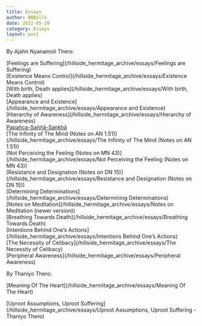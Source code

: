 ```yaml
---
title: Essays
author: BBBalls
date: 2022-05-29
category: Essays
layout: post
---
```


By Ajahn Nyanamoli Thero:

[Feelings are Suffering](/hillside_hermitage_archive/essays/Feelings are Suffering)\
[Existence Means Control](/hillside_hermitage_archive/essays/Existence Means Control)\
[With birth, Death applies](/hillside_hermitage_archive/essays/With birth, Death applies)\
[Appearance and Existence](/hillside_hermitage_archive/essays/Appearance and Existence)\
[Hierarchy of Awareness](/hillside_hermitage_archive/essays/Hierarchy of Awareness)\
[Papañca-Saññā-Sankhā](/hillside_hermitage_archive/essays/Papañca-Saññā-Sankhā)\
[The Infinity of The Mind (Notes on AN 1.51)](/hillside_hermitage_archive/essays/The Infinity of The Mind (Notes on AN 1.51))\
[Not Perceiving the Feeling (Notes on MN 43)](/hillside_hermitage_archive/essays/Not Perceiving the Feeling (Notes on MN 43))\
[Resistance and Designation (Notes on DN 15)](/hillside_hermitage_archive/essays/Resistance and Designation (Notes on DN 15))\
[Determining Determinations](/hillside_hermitage_archive/essays/Determining Determinations)\
[Notes on Meditation](/hillside_hermitage_archive/essays/Notes on Meditation (newer version))\
[Breathing Towards Death](/hillside_hermitage_archive/essays/Breathing Towards Death)\
[Intentions Behind One’s Actions](/hillside_hermitage_archive/essays/Intentions Behind One’s Actions)\
[The Necessity of Celibacy](/hillside_hermitage_archive/essays/The Necessity of Celibacy)\
[Peripheral Awareness](/hillside_hermitage_archive/essays/Peripheral Awareness)

By Thaniyo Thero:

[Meaning Of The Heart](/hillside_hermitage_archive/essays/Meaning Of The Heart)

[Uproot Assumptions, Uproot Suffering](/hillside_hermitage_archive/essays/Uproot Assumptions, Uproot Suffering - Thaniyo Thero)